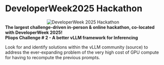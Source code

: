 # DeveloperWeek2025 Hackathon
<div align="center">
  <img alt="DeveloperWeek 2025 Hackathon" src="https://d112y698adiu2z.cloudfront.net/photos/production/challenge_photos/003/240/486/datas/full_width.jpg">
</div>
<b>The largest challenge-driven in-person & online hackathon, co-located with DeveloperWeek 2025! </b> 


<br>
<b>Pliops Challenge # 2 - A better vLLM framework for Inferencing </b>

Look for and identify solutions within the vLLM community (source) to address the ever-expanding problem of the very high cost of GPU compute for having to recompute the previous prompts.

